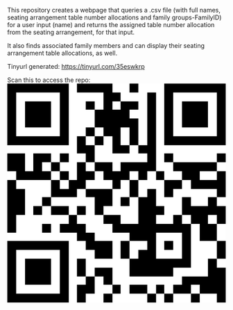 This repository creates a webpage that queries a .csv file (with full names, seating arrangement table number allocations and family groups-FamilyID) for a user input (name) and returns the assigned table number allocation from the seating arrangement, for that input.

It also finds associated family members and can display their seating arrangement table allocations, as well.

Tinyurl generated: https://tinyurl.com/35eswkrp


Scan this to access the repo:
![QR Code](qrcode.png)
